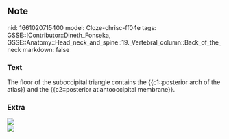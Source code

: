 ## Note
nid: 1661020715400
model: Cloze-chrisc-ff04e
tags: GSSE::!Contributor::Dineth_Fonseka, GSSE::Anatomy::Head_neck_and_spine::19._Vertebral_column::Back_of_the_neck
markdown: false

### Text
<div>
  The floor of the suboccipital triangle contains the
  {{c1::posterior arch of the atlas}} and the {{c2::posterior
  atlantooccipital membrane}}.
</div>

### Extra
<div><img src="28-A2.png"></div><img src= 
"paste-a0db954f8261d2c7078592e991d8deb91acc2181.jpg">
